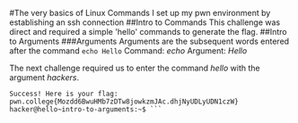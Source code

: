 #The very basics of Linux Commands
I set up my pwn environment by establishing an ssh connection
##Intro to Commands
This challenge was direct and required a simple 'hello' commands to generate the flag.
##Intro to Arguments
###Arguments
Arguments are the subsequent words entered after the command
`echo Hello`
Command: _echo_
Argument: _Hello_

The next challenge required us to enter the command _hello_ with the argument _hackers_.
```hacker@hello~intro-to-arguments:~$ hello hackers
Success! Here is your flag:
pwn.college{Mozdd6BwuHMb7zDTw8jowkzmJAc.dhjNyUDLyUDN1czW}
hacker@hello~intro-to-arguments:~$ ```
